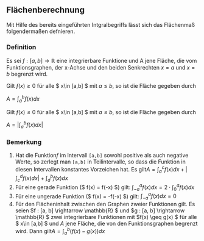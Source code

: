 ## Flächenberechnung

Mit Hilfe des bereits eingeführten Intgralbegriffs lässt sich das Flächenmaß folgendermaßen defnieren.

### Definition

Es sei $f:[a,b]\rightarrow\mathbb{R}$ eine integrierbare  Funktione und A jene Fläche, die vom Funktionsgraphen, der x-Achse und den beiden Senkrechten $x=a$ und $x=b$ begrenzt wird.

Gilt $f(x)\geq 0$ für alle $ x\in [a,b] $ mit $a\leq b$, so ist die Fläche gegeben durch

$A=\int_a^b f(x) dx$

Gilt $f(x)\leq 0$ für alle $ x\in [a,b] $ mit $a\leq b$, so ist die Fläche gegeben durch

$A=|\int_a^b f(x) dx |$

### Bemerkung

1. Hat die Funktion$f$ im Intervall `[a,b]` sowohl positive als auch negative Werte, so zerlegt man `[a,b]` in Teilintervalle, so dass die Funktion in diesen Intervallen konstantes Vorzeichen hat. Es gilt$A=\int_a^c f(x) dx+|\int_c^d f(x) dx| +\int_d^b f(x) dx$
2. Für eine gerade Funktion ($ f(x) = f(-x) $) gilt: $\int_{-a}^a f(x)dx = 2 \cdot \int_0^a f(x)dx$
3. Für eine ungerade Funktion ($ f(x) = -f(-x) $) gilt: $\int_{-a}^a f(x)dx = 0$
4. Für den Flächeninhalt zwischen den Graphen zweier Funktionen gilt. Es seien $f : [a, b] \rightarrow \mathbb{R} $ und $g : [a, b] \rightarrow \mathbb{R} $ zwei integrierbare Funktionen mit $f(x) \geq g(x) $ für alle $ x\in [a,b] $ und $A$ jene Fläche, die von den Funktionsgraphen begrenzt wird. Dann gilt$A=\int_a^b (f(x)-g(x)) dx$
